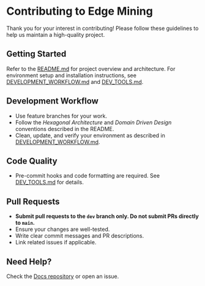 # Contributing to Edge Mining

Thank you for your interest in contributing! Please follow these guidelines to help us maintain a high-quality project.

## Getting Started

Refer to the [README.md](./README.md) for project overview and architecture.
For environment setup and installation instructions, see [DEVELOPMENT_WORKFLOW.md](./DEVELOPMENT_WORKFLOW.md) and [DEV_TOOLS.md](./DEV_TOOLS.md).

## Development Workflow

- Use feature branches for your work.
- Follow the _Hexagonal Architecture_ and _Domain Driven Design_ conventions described in the README.
- Clean, update, and verify your environment as described in [DEVELOPMENT_WORKFLOW.md](./DEVELOPMENT_WORKFLOW.md).

## Code Quality

- Pre-commit hooks and code formatting are required. See [DEV_TOOLS.md](./DEV_TOOLS.md) for details.

## Pull Requests

- **Submit pull requests to the `dev` branch only. Do not submit PRs directly to `main`.**
- Ensure your changes are well-tested.
- Write clear commit messages and PR descriptions.
- Link related issues if applicable.

## Need Help?

Check the [Docs repository](https://github.com/edge-mining/docs) or open an issue.
